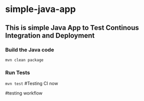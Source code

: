 # simple-java-app
## This is simple Java App to Test Continous Integration and Deployment

### Build the Java code
```mvn clean package```

### Run Tests
```mvn test```
 #Testing CI now 

 #testing workflow